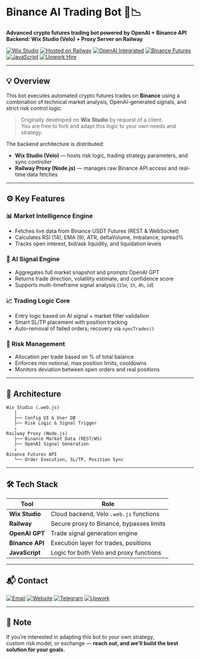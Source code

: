 # Binance AI Trading Bot 🤖📉  
**Advanced crypto futures trading bot powered by OpenAI + Binance API**  
**Backend: Wix Studio (Velo) + Proxy Server on Railway**

[![Wix Studio](https://img.shields.io/badge/Built%20with-Wix%20Studio-000?logo=wix&logoColor=white)](https://www.wix.com/studio)
[![Hosted on Railway](https://img.shields.io/badge/Server-Railway-7752FE?logo=railway)](https://railway.app)
[![OpenAI Integrated](https://img.shields.io/badge/AI%20Engine-OpenAI-black?logo=openai)](https://platform.openai.com/)
[![Binance Futures](https://img.shields.io/badge/API-Binance_Futures-F3BA2F?logo=binance)](https://binance-docs.github.io/apidocs/futures/en/)
[![JavaScript](https://img.shields.io/badge/Code-JavaScript-F7DF1E?logo=javascript&logoColor=black)](https://developer.mozilla.org/en-US/docs/Web/JavaScript)
[![Upwork Hire](https://img.shields.io/badge/Hire%20on-Upwork-brightgreen?logo=upwork)](https://www.upwork.com/freelancers/~017752a03bdc66874d)

---

## 💡 Overview

This bot executes automated crypto futures trades on **Binance** using a combination of technical market analysis, OpenAI-generated signals, and strict risk control logic.

> Originally developed on **Wix Studio** by request of a client.  
> You are free to fork and adapt this logic to your own needs and strategy.

The backend architecture is distributed:

- **Wix Studio (Velo)** — hosts risk logic, trading strategy parameters, and sync controller
- **Railway Proxy (Node.js)** — manages raw Binance API access and real-time data fetches

---

## ⚙️ Key Features

### 📊 Market Intelligence Engine
- Fetches live data from Binance USDT Futures (REST & WebSocket)
- Calculates RSI (14), EMA (9), ATR, deltaVolume, imbalance, spread%
- Tracks open interest, bid/ask liquidity, and liquidation levels

### 🧠 AI Signal Engine
- Aggregates full market snapshot and prompts OpenAI GPT
- Returns trade direction, volatility estimate, and confidence score
- Supports multi-timeframe signal analysis (`15m`, `1h`, `4h`, `1d`)

### 📈 Trading Logic Core
- Entry logic based on AI signal + market filter validation
- Smart SL/TP placement with position tracking
- Auto-removal of failed orders; recovery via `syncTrades()`

### 🔐 Risk Management
- Allocation per trade based on % of total balance
- Enforces min notional, max position limits, cooldowns
- Monitors deviation between open orders and real positions

---

## 🧱 Architecture

```plaintext
Wix Studio (.web.js)
   │
   ├── Config UI & User DB
   ├── Risk Logic & Signal Trigger
   ↓
Railway Proxy (Node.js)
   ├── Binance Market Data (REST/WS)
   ├── OpenAI Signal Generation
   ↓
Binance Futures API
   └── Order Execution, SL/TP, Position Sync
```

---

## 🛠 Tech Stack

| Tool            | Role                                      |
|-----------------|-------------------------------------------|
| **Wix Studio**  | Cloud backend, Velo `.web.js` functions   |
| **Railway**     | Secure proxy to Binance, bypasses limits |
| **OpenAI GPT**  | Trade signal generation engine            |
| **Binance API** | Execution layer for trades, positions     |
| **JavaScript**  | Logic for both Velo and proxy functions   |

---

## 📬 Contact

[![Email](https://img.shields.io/badge/Email-support@365jpg.art-blue?logo=gmail)](mailto:support@365jpg.art)
[![Website](https://img.shields.io/badge/Website-365jpg.art-orange?logo=googlechrome)](https://www.365jpg.art)
[![Telegram](https://img.shields.io/badge/Telegram-@studio365jpg-2CA5E0?logo=telegram)](https://t.me/studio365jpg)
[![Upwork](https://img.shields.io/badge/Upwork-Contact%20Me-brightgreen?logo=upwork)](https://www.upwork.com/freelancers/~017752a03bdc66874d)

---

## 🧠 Note

If you’re interested in adapting this bot to your own strategy,  
custom risk model, or exchange — **reach out, and we’ll build the best solution for your goals.**
